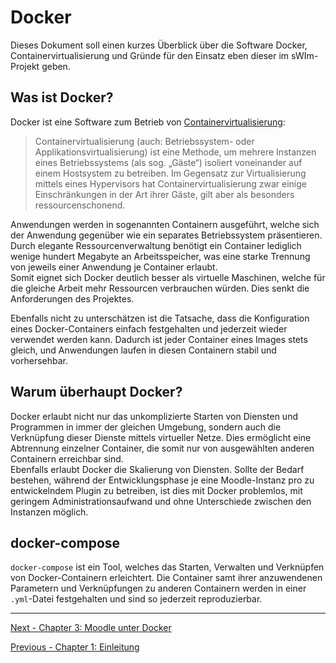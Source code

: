 # Docker

Dieses Dokument soll einen kurzes Überblick über die Software Docker, Containervirtualisierung und Gründe für den Einsatz eben dieser im sWIm-Projekt geben.

## Was ist Docker?

Docker ist eine Software zum Betrieb von [Containervirtualisierung](https://www.wikiwand.com/de/Containervirtualisierung):

> Containervirtualisierung (auch: Betriebssystem- oder Applikationsvirtualisierung) ist eine Methode, um mehrere Instanzen eines Betriebssystems (als sog. „Gäste“) isoliert voneinander auf einem Hostsystem zu betreiben. Im Gegensatz zur Virtualisierung mittels eines Hypervisors hat Containervirtualisierung zwar einige Einschränkungen in der Art ihrer Gäste, gilt aber als besonders ressourcenschonend.

Anwendungen werden in sogenannten Containern ausgeführt, welche sich der Anwendung gegenüber wie ein separates Betriebssystem präsentieren. Durch elegante Ressourcenverwaltung benötigt ein Container lediglich wenige hundert Megabyte an Arbeitsspeicher, was eine starke Trennung von jeweils einer Anwendung je Container erlaubt.  
Somit eignet sich Docker deutlich besser als virtuelle Maschinen, welche für die gleiche Arbeit mehr Ressourcen verbrauchen würden. Dies senkt die Anforderungen des Projektes.

Ebenfalls nicht zu unterschätzen ist die Tatsache, dass die Konfiguration eines Docker-Containers einfach festgehalten und jederzeit wieder verwendet werden kann. Dadurch ist jeder Container eines Images stets gleich, und Anwendungen laufen in diesen Containern stabil und vorhersehbar.

## Warum überhaupt Docker?

Docker erlaubt nicht nur das unkomplizierte Starten von Diensten und Programmen in immer der gleichen Umgebung, sondern auch die Verknüpfung dieser Dienste mittels virtueller Netze. Dies ermöglicht eine Abtrennung einzelner Container, die somit nur von ausgewählten anderen Containern erreichbar sind.  
Ebenfalls erlaubt Docker die Skalierung von Diensten. Sollte der Bedarf bestehen, während der Entwicklungsphase je eine Moodle-Instanz pro zu entwickelndem Plugin zu betreiben, ist dies mit Docker problemlos, mit geringem Administrationsaufwand und ohne Unterschiede zwischen den Instanzen möglich.

## docker-compose

`docker-compose` ist ein Tool, welches das Starten, Verwalten und Verknüpfen von Docker-Containern erleichtert. Die Container samt ihrer anzuwendenen Parametern und Verknüpfungen zu anderen Containern werden in einer `.yml`-Datei festgehalten und sind so jederzeit reproduzierbar.


*****************

[Next - Chapter 3: Moodle unter Docker](moodle-unter-docker.md)
  
[Previous - Chapter 1: Einleitung](README.md)